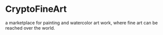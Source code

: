 # CryptoFineArt
a marketplace for painting and watercolor art work, where fine art can be reached over the world.
